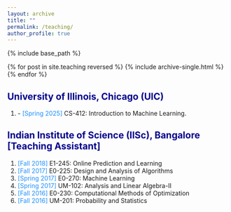 ```yaml
---
layout: archive
title: ""
permalink: /teaching/
author_profile: true
---
```


{% include base_path %}

{% for post in site.teaching reversed %}
  {% include archive-single.html %}
{% endfor %}


<html>
<head>
<style>
a:link {
  color: RoyalBlue;
  background-color: transparent;
  text-decoration: none;
}

a:visited {
  color: Purple;
  background-color: transparent;
  text-decoration: none;
}

a:hover {
  color: RoyalBlue;
  background-color: transparent;
  text-decoration: underline;
}

a:active {
  color: DarkRed;
  background-color: transparent;
  text-decoration: underline;
}
</style>  
</head>  
 
<body>  

<h2 style="color:DarkBlue;" vspace="2px;"> University of Illinois, Chicago (UIC) </h2>

<ol>  

<li> - <font color="#1E90FF"> [Spring 2025] </font> CS-412: Introduction to Machine Learning.</li>
  
</ol>

<h2 style="color:DarkBlue;" vspace="2px;"> Indian Institute of Science (IISc), Bangalore [Teaching Assistant] </h2>

<ol>  

<li> <font color="#1E90FF"> [Fall 2018] </font> E1-245: Online Prediction and Learning </li>

<li> <font color="#1E90FF"> [Fall 2017] </font> E0-225: Design and Analysis of Algorithms </li>
  
<li> <font color="#1E90FF"> [Spring 2017] </font> E0-270: Machine Learning </li>

<li> <font color="#1E90FF"> [Spring 2017] </font> UM-102: Analysis and Linear Algebra-II </li>

<li> <font color="#1E90FF"> [Fall 2016] </font> E0-230: Computational Methods of Optimization </li>

<li> <font color="#1E90FF"> [Fall 2016] </font> UM-201: Probability and Statistics </li>

</ol>

<!-- <font color="#1E90FF"> </font> -->
  
</body>
</html>
